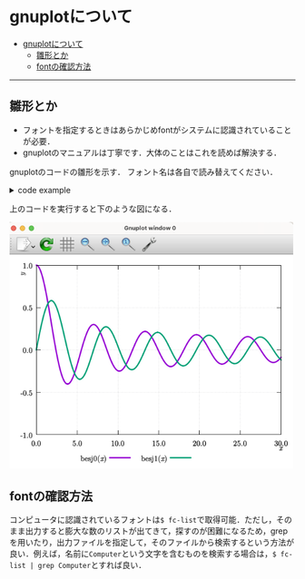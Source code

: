 # gnuplotについて

- [gnuplotについて](#gnuplotについて)
  - [雛形とか](#雛形とか)
  - [fontの確認方法](#fontの確認方法)
---


## 雛形とか
- フォントを指定するときはあらかじめfontがシステムに認識されていることが必要．
- gnuplotのマニュアルは丁寧です．大体のことはこれを読めば解決する．

gnuplotのコードの雛形を示す．
フォント名は各自で読み替えてください．
<details>
<summary>code example</summary>

```gnuplot
reset

mode = 2
## 1 : "eps"
## 2: = "qt"

if (mode == 1){
##################
## for epscairo ##
##################

  set terminal epscairo enhanced color \
    font "NewComputerModern10,17" size 4in, 3in
  ### use appropriate mode: "color" or "mono"
  
  set output "out.eps"

  ## if theta exists, use "NewComputerModernMath"
  ## argument x, y, ... should be {/NewComputerModern10:Italic x}

  set tics font "NewComputerModernMath, 17"
  set xlabel font "NewComputerModern10:Italic, 17"
  set ylabel font "NewComputerModern10:Italic, 17"
  ##set zlabel font "NewComputerModern10:Italic, 17"
  set key font "NewComputerModernMath, 17"

  set lmargin at screen 0.13
  set xtics offset 0,graph 0.05
  set ytics offset 0,0
  set xlabel offset graph 0.5, graph 0.15 enhanced
  set ylabel offset graph 0.055, graph 0.45 enhanced rotate by 90
  set key spacing 1.6
  set key below center offset 0, graph 0.05
}
else if (mode == 2){
############
## for Qt ##
############
  set terminal qt font "NewComputerModern10:Regular, 17" enhanced
  
  ## if theta exists, use "NewComputerModernMath"
  ## argument x, y, ... should be {/NewComputerModern10:Italic x}

  ## font setting
  set tics font "NewComputerModern10:Regular, 17"
  set xlabel font "NewComputerModern10:Italic, 17"
  set ylabel font "NewComputerModern10:Italic, 17"
  ##set zlabel font "NewComputerModern10:Italic, 17"
  set key font "NewComputerModernMath:Regular, 17"
  
  
  ## position setting
  set lmargin at screen 0.10
  set xtics offset 0,graph 0.015
  set ytics offset 0,0
  set xlabel offset graph 0.5, graph 0.07 enhanced
  set ylabel offset graph 0.055, graph 0.45 enhanced rotate 
  set key spacing 1.6
  set key below center
}
else{
  print "mode is illegal"
  exit
}
###########################################

### for plotting
  ## argument x, y, ... should be {/NewComputerModern10:Italic x}

set grid

set tics format "%.1f"

set xrange [0:30]
set yrange [-1:1]

set xlabel "x"
set ylabel "y"

plot besj0(x) lw 3 title "besj0({/NewComputerModern10:Italic x})",\
	 besj1(x) lw 3 title "besj1({/NewComputerModern10:Italic x})"
set term qt
exit
```
</details>

上のコードを実行すると下のような図になる．

<img src="./img/gnuplot_tem.png" width=500>

## fontの確認方法
コンピュータに認識されているフォントは`$ fc-list`で取得可能．ただし，そのまま出力すると膨大な数のリストが出てきて，探すのが困難になるため，grepを用いたり，出力ファイルを指定して，そのファイルから検索するという方法が良い．例えば，名前に`Computer`という文字を含むものを検索する場合は，`$ fc-list | grep Computer`とすれば良い．